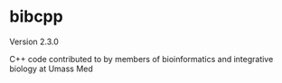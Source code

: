bibcpp
======
Version 2.3.0

C++ code contributed to by members of bioinformatics and integrative biology at Umass Med

